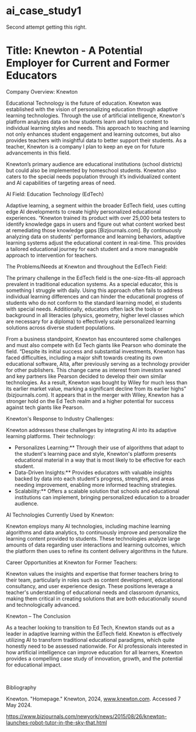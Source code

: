 # ai_case_study1
Second attempt getting this right.
# Title:  Knewton - A Potential Employer for Current and Former Educators

Company Overview: Knewton

Educational Technology is the future of education.  Knewton was established with the vision of personalizing education through adaptive learning technologies. Through the use of artificial intelligence, Knewton's platform analyzes data on how students learn and tailors content to individual learning styles and needs. This approach to teaching and learning not only enhances student engagement and learning outcomes, but also provides teachers with insightful data to better support their students. As a teacher, Knewton is a company I plan to keep an eye on for future advancements in this field.

Knewton’s primary audience are educational institutions (school districts) but could also be implemented by homeschool students.  Knewton also caters to the special needs population through it’s individualized content and AI capabilities of targeting areas of need.

AI Field: Education Technology (EdTech)

Adaptive learning, a segment within the broader EdTech field, uses cutting edge AI developments to create highly personalized educational experiences. “Knewton trained its product with over 25,000 beta testers to identify knowledge gaps in users and figure out what content worked best at remediating those knowledge gaps [Bizjournals.com]. By continuously analyzing data on students' performance and learning behaviors, adaptive learning systems adjust the educational content in real-time.  This provides a tailored educational journey for each student and a more manageable approach to intervention for teachers.

The Problems/Needs at Knewton and throughout the EdTech Field:

The primary challenge in the EdTech field is the one-size-fits-all approach prevalent in traditional education systems. As a special educator, this is something I struggle with daily.  Using this approach often fails to address individual learning differences and can hinder the educational progress of students who do not conform to the standard learning model, ei students with special needs. Additionally, educators often lack the tools or background in all literacies (physics, geometry, higher level classes which are necessary for a diploma) to effectively scale personalized learning solutions across diverse student populations.

From a business standpoint, Knewton has encountered some challenges and must also compete with Ed Tech giants like Pearson who dominate the field.  “Despite its initial success and substantial investments, Knewton has faced difficulties, including a major shift towards creating its own educational software, Alta, after previously serving as a technology provider for other publishers. This change came as interest from investors waned and key partners like Pearson decided to develop their own similar technologies. As a result, Knewton was bought by Wiley for much less than its earlier market value, marking a significant decline from its earlier highs” (bizjournals.com). It appears that in the merger with Wiley, Knewton has a stronger hold on the Ed Tech realm and a higher potential for success against tech giants like Pearson.

 Knewton's Response to Industry Challenges:

Knewton addresses these challenges by integrating AI into its adaptive learning platforms. Their technology:
- Personalizes Learning:** Through their use of algorithms that adapt to the student's learning pace and style, Knewton's platform presents educational material in a way that is most likely to be effective for each student.
- Data-Driven Insights:** Provides educators with valuable insights backed by data into each student's progress, strengths, and areas needing improvement, enabling more informed teaching strategies.
- Scalability:** Offers a scalable solution that schools and educational institutions can implement, bringing personalized education to a broader audience.

AI Technologies Currently Used by Knewton:

Knewton employs many AI technologies, including machine learning algorithms and data analytics, to continuously improve and personalize the learning content provided to students. These technologies analyze large amounts of data regarding user interactions and learning outcomes, which the platform then uses to refine its content delivery algorithms in the future.

Career Opportunities at Knewton for Former Teachers:

Knewton values the insights and expertise that former teachers bring to their team, particularly in roles such as content development, educational consultancy, and user experience design. These positions leverage a teacher's understanding of educational needs and classroom dynamics, making them critical in creating solutions that are both educationally sound and technologically advanced.

Knewton – The Conclusion

As a teacher looking to transition to Ed Tech, Knewton stands out as a leader in adaptive learning within the EdTech field.  Knewton is effectively utilizing AI to transform traditional educational paradigms, which quite honestly need to be assessed nationwide. For AI professionals interested in how artificial intelligence can improve education for all learners, Knewton provides a compelling case study of innovation, growth, and the potential for educational impact.



 

Bibliography

Knewton. "Homepage." Knewton, 2024, www.knewton.com. Accessed 7 May 2024.

https://www.bizjournals.com/newyork/news/2015/08/26/knewton-launches-robot-tutor-in-the-sky-that.html
